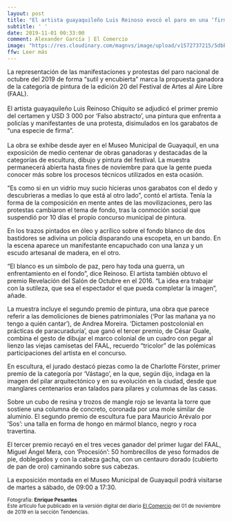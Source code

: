 ```yaml
---
layout: post
title: "El artista guayaquileño Luis Reinoso evocó el paro en una ‘firma’"
subtitle: ' '
date: 2019-11-01 00:33:00
comment: Alexander García | El Comercio
image: "https://res.cloudinary.com/magnvs/image/upload/v1572737215/5dbb73900aedb_f8e11l.jpg"
ffw: Leer más
---
```

La representación de las manifestaciones y protestas del paro nacional de octubre del 2019 de forma “sutil y encubierta” marca la propuesta ganadora de la categoría de pintura de la edición 20 del Festival de Artes al Aire Libre (FAAL).<br /><br />El artista guayaquileño Luis Reinoso Chiquito se adjudicó el primer premio del certamen y USD 3 000 por ‘Falso abstracto’, una pintura que enfrenta a policías y manifestantes de una protesta, disimulados en los garabatos de “una especie de firma”.<br /><br />La obra se exhibe desde ayer en el Museo Municipal de Guayaquil, en una exposición de medio centenar de obras ganadoras y destacadas de la categorías de escultura, dibujo y pintura del festival. La muestra permanecerá abierta hasta fines de noviembre para que la gente pueda conocer más sobre los procesos técnicos utilizados en esta ocasión.

“Es como si en un vidrio muy sucio hicieras unos garabatos con el dedo y descubrieras a medias lo que está al otro lado”, contó el artista. Tenía la forma de la composición en mente antes de las movilizaciones, pero las protestas cambiaron el tema de fondo, tras la conmoción social que suspendió por 10 días el propio concurso municipal de pintura.

En los trazos pintados en óleo y acrílico sobre el fondo blanco de dos bastidores se adivina un policía disparando una escopeta, en un bando. En la escena aparece un manifestante encapuchado con una lanza y un escudo artesanal de madera, en el otro.

“El blanco es un símbolo de paz, pero hay toda una guerra, un enfrentamiento en el fondo”, dice Reinoso. El artista también obtuvo el premio Revelación del Salón de Octubre en el 2016. “La idea era trabajar con la sutileza, que sea el espectador el que pueda completar la imagen”, añade.

La muestra incluye el segundo premio de pintura, una obra que parece referir a las demoliciones de bienes patrimoniales (‘Por las mañana ya no tengo a quién cantar’), de Andrea Moreira. ‘Dictamen postcolonial en prácticas de paracuraduría’, que ganó el tercer premio, de César Guale, combina el gesto de dibujar el marco colonial de un cuadro con pegar al lienzo las viejas camisetas del FAAL, recuerdo “tricolor” de las polémicas participaciones del artista en el concurso.

En escultura, el jurado destacó piezas como la de Charlotte Förster, primer premio de la categoría por ‘Vástago’, en la que, según dijo, indaga en la imagen del pilar arquitectónico y en su evolución en la ciudad, desde que manglares centenarios eran talados para pilares y columnas de las casas.

Sobre un cubo de resina y trozos de mangle rojo se levanta la torre que sostiene una columna de concreto, coronada por una mole similar de aluminio. El segundo premio de escultura fue para Mauricio Arévalo por ‘Sos’: una talla en forma de hongo en mármol blanco, negro y roca travertina.

El tercer premio recayó en el tres veces ganador del primer lugar del FAAL, Miguel Ángel Mera, con ‘Procesión’: 50 hombrecillos de yeso formados de pie, doblegados y con la cabeza gacha, con un centauro dorado (cubierto de pan de oro) caminando sobre sus cabezas.

La exposición montada en el Museo Municipal de Guayaquil podrá visitarse de martes a sábado, de 09:00 a 17:30.

<small>Fotografía: **Enrique Pesantes**<br/>Este artículo fue publicado en la versión digital del diario [El Comercio](//www.elcomercio.com/tendencias/artista-guayaquileno-luis-reinoso-faal.html) del 01 de noviembre de 2019 en la sección Tendencias.</small>
